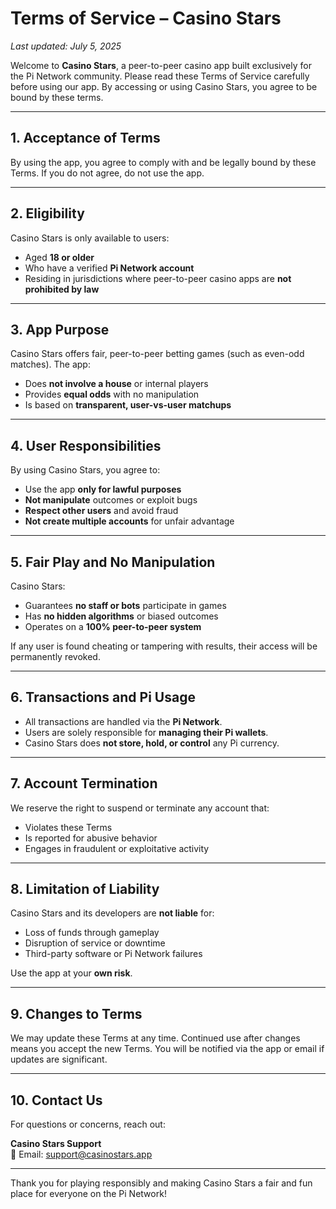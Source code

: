 # Terms of Service – Casino Stars

_Last updated: July 5, 2025_

Welcome to **Casino Stars**, a peer-to-peer casino app built exclusively for the Pi Network community. Please read these Terms of Service carefully before using our app. By accessing or using Casino Stars, you agree to be bound by these terms.

---

## 1. Acceptance of Terms

By using the app, you agree to comply with and be legally bound by these Terms. If you do not agree, do not use the app.

---

## 2. Eligibility

Casino Stars is only available to users:
- Aged **18 or older**
- Who have a verified **Pi Network account**
- Residing in jurisdictions where peer-to-peer casino apps are **not prohibited by law**

---

## 3. App Purpose

Casino Stars offers fair, peer-to-peer betting games (such as even-odd matches). The app:
- Does **not involve a house** or internal players
- Provides **equal odds** with no manipulation
- Is based on **transparent, user-vs-user matchups**

---

## 4. User Responsibilities

By using Casino Stars, you agree to:
- Use the app **only for lawful purposes**
- **Not manipulate** outcomes or exploit bugs
- **Respect other users** and avoid fraud
- **Not create multiple accounts** for unfair advantage

---

## 5. Fair Play and No Manipulation

Casino Stars:
- Guarantees **no staff or bots** participate in games
- Has **no hidden algorithms** or biased outcomes
- Operates on a **100% peer-to-peer system**

If any user is found cheating or tampering with results, their access will be permanently revoked.

---

## 6. Transactions and Pi Usage

- All transactions are handled via the **Pi Network**.
- Users are solely responsible for **managing their Pi wallets**.
- Casino Stars does **not store, hold, or control** any Pi currency.

---

## 7. Account Termination

We reserve the right to suspend or terminate any account that:
- Violates these Terms
- Is reported for abusive behavior
- Engages in fraudulent or exploitative activity

---

## 8. Limitation of Liability

Casino Stars and its developers are **not liable** for:
- Loss of funds through gameplay
- Disruption of service or downtime
- Third-party software or Pi Network failures

Use the app at your **own risk**.

---

## 9. Changes to Terms

We may update these Terms at any time. Continued use after changes means you accept the new Terms. You will be notified via the app or email if updates are significant.

---

## 10. Contact Us

For questions or concerns, reach out:

**Casino Stars Support**  
📧 Email: support@casinostars.app

---

Thank you for playing responsibly and making Casino Stars a fair and fun place for everyone on the Pi Network!
